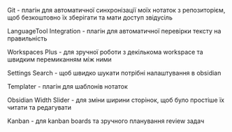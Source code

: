 Git - плагін для автоматичної синхронізації моїх нотаток з репозиторієм, щоб безкоштовно їх зберігати та мати доступ звідусіль

LanguageTool Integration - плагін для автоматичної перевірки тексту на правильність

Workspaces Plus - для зручної роботи з декількома workspace та швидким перемиканням між ними

Settings Search - щоб швидко шукати потрібні налаштування в obsidian

Templater - плагін для шаблонів нотаток

Obsidian Width Slider - для зміни ширини сторінок, щоб було простіше їх читати та редагувати

Kanban - для kanban boards та зручного планування review задач